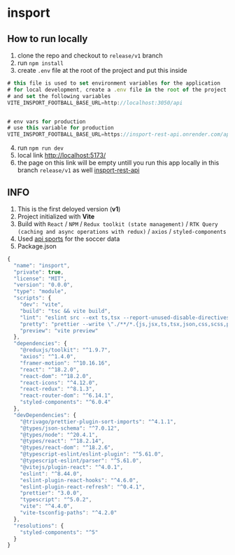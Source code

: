 # insport

## How to run locally
1. clone the repo and checkout to `release/v1` branch
2. run `npm install`
3. create `.env` file at the root of the project and put this inside
```typescript
# this file is used to set environment variables for the application
# for local development, create a .env file in the root of the project
# and set the following variables
VITE_INSPORT_FOOTBALL_BASE_URL=http://localhost:3050/api


# env vars for production
# use this variable for production
VITE_INSPORT_FOOTBALL_BASE_URL=https://insport-rest-api.onrender.com/api

```
4. run `npm run dev`
5. local link [http://localhost:5173/](http://localhost:5173/)
6. the page on this link will be empty untill you run this app locally in this branch `release/v1` as well [insport-rest-api](https://github.com/MerhanMustafov/insport-rest-api)


## INFO

1. This is the first deloyed version (**v1**)
2. Project initialized with **Vite**
3. Build with `React` / `NPM` / `Redux toolkit (state management)` / `RTK Query (caching and async operations with redux)` / `axios` / `styled-components`
4. Used [api sports](https://api-sports.io/) for the soccer data
5.  Package.json 
```typescript
{
  "name": "insport",
  "private": true,
  "license": "MIT",
  "version": "0.0.0",
  "type": "module",
  "scripts": {
    "dev": "vite",
    "build": "tsc && vite build",
    "lint": "eslint src --ext ts,tsx --report-unused-disable-directives --max-warnings 0",
    "pretty": "prettier --write \"./**/*.{js,jsx,ts,tsx,json,css,scss,prettierrc,html,eslintrc}\"",
    "preview": "vite preview"
  },
  "dependencies": {
    "@reduxjs/toolkit": "^1.9.7",
    "axios": "^1.4.0",
    "framer-motion": "^10.16.16",
    "react": "^18.2.0",
    "react-dom": "^18.2.0",
    "react-icons": "^4.12.0",
    "react-redux": "^8.1.3",
    "react-router-dom": "^6.14.1",
    "styled-components": "^6.0.4"
  },
  "devDependencies": {
    "@trivago/prettier-plugin-sort-imports": "^4.1.1",
    "@types/json-schema": "^7.0.12",
    "@types/node": "^20.4.1",
    "@types/react": "^18.2.14",
    "@types/react-dom": "^18.2.6",
    "@typescript-eslint/eslint-plugin": "^5.61.0",
    "@typescript-eslint/parser": "^5.61.0",
    "@vitejs/plugin-react": "^4.0.1",
    "eslint": "^8.44.0",
    "eslint-plugin-react-hooks": "^4.6.0",
    "eslint-plugin-react-refresh": "^0.4.1",
    "prettier": "3.0.0",
    "typescript": "^5.0.2",
    "vite": "^4.4.0",
    "vite-tsconfig-paths": "^4.2.0"
  },
  "resolutions": {
    "styled-components": "^5"
  }
}

```

